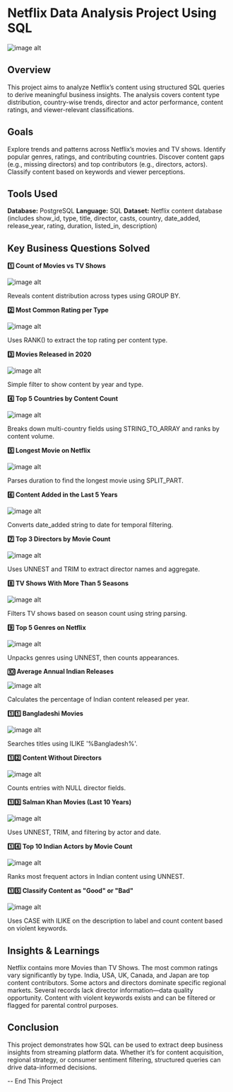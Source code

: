# Netflix Data Analysis Project Using SQL
![image alt](Cover_2.jpg)

## Overview
This project aims to analyze Netflix’s content using structured SQL queries to derive meaningful business insights. The analysis covers content type distribution, country-wise trends, director and actor performance, content ratings, and viewer-relevant classifications.

## Goals
Explore trends and patterns across Netflix’s movies and TV shows.
Identify popular genres, ratings, and contributing countries.
Discover content gaps (e.g., missing directors) and top contributors (e.g., directors, actors).
Classify content based on keywords and viewer perceptions.

## Tools Used
**Database:** PostgreSQL
**Language:** SQL
**Dataset:** Netflix content database (includes show_id, type, title, director, casts, country, date_added, release_year, rating, duration, listed_in, description)

## Key Business Questions Solved
**1️⃣ Count of Movies vs TV Shows**

![image alt](https://github.com/iqbal-hasan291/NETFLIX-Movies-and-TV-Shows-Analysis/blob/ee2857a4700aeb4d200b805598aa04bf14f88340/image/Screenshot%202025-05-24%20022009.png)

Reveals content distribution across types using GROUP BY.

**2️⃣ Most Common Rating per Type**

![image alt](https://github.com/iqbal-hasan291/NETFLIX-Movies-and-TV-Shows-Analysis/blob/4cb407ebb3d98c7c4e61cea05aeb7b17bd101a2f/image/Screenshot%202025-05-24%20022053.png)

Uses RANK() to extract the top rating per content type.

**3️⃣ Movies Released in 2020**

![image alt](https://github.com/iqbal-hasan291/NETFLIX-Movies-and-TV-Shows-Analysis/blob/4cb407ebb3d98c7c4e61cea05aeb7b17bd101a2f/image/Screenshot%202025-05-24%20022110.png)

Simple filter to show content by year and type.

**4️⃣ Top 5 Countries by Content Count**

![image alt](https://github.com/iqbal-hasan291/NETFLIX-Movies-and-TV-Shows-Analysis/blob/4cb407ebb3d98c7c4e61cea05aeb7b17bd101a2f/image/Screenshot%202025-05-24%20022125.png)

Breaks down multi-country fields using STRING_TO_ARRAY and ranks by content volume.

**5️⃣ Longest Movie on Netflix**

![image alt](https://github.com/iqbal-hasan291/NETFLIX-Movies-and-TV-Shows-Analysis/blob/4cb407ebb3d98c7c4e61cea05aeb7b17bd101a2f/image/Screenshot%202025-05-24%20022147.png)

Parses duration to find the longest movie using SPLIT_PART.

**6️⃣ Content Added in the Last 5 Years**

![image alt](https://github.com/iqbal-hasan291/NETFLIX-Movies-and-TV-Shows-Analysis/blob/4cb407ebb3d98c7c4e61cea05aeb7b17bd101a2f/image/Screenshot%202025-05-24%20022200.png)

Converts date_added string to date for temporal filtering.

**7️⃣ Top 3 Directors by Movie Count**

![image alt](https://github.com/iqbal-hasan291/NETFLIX-Movies-and-TV-Shows-Analysis/blob/4cb407ebb3d98c7c4e61cea05aeb7b17bd101a2f/image/Screenshot%202025-05-24%20022214.png)

Uses UNNEST and TRIM to extract director names and aggregate.

**8️⃣ TV Shows With More Than 5 Seasons**

![image alt](https://github.com/iqbal-hasan291/NETFLIX-Movies-and-TV-Shows-Analysis/blob/4cb407ebb3d98c7c4e61cea05aeb7b17bd101a2f/image/Screenshot%202025-05-24%20022225.png)

Filters TV shows based on season count using string parsing.

**9️⃣ Top 5 Genres on Netflix**

![image alt](https://github.com/iqbal-hasan291/NETFLIX-Movies-and-TV-Shows-Analysis/blob/4cb407ebb3d98c7c4e61cea05aeb7b17bd101a2f/image/Screenshot%202025-05-24%20022240.png)

Unpacks genres using UNNEST, then counts appearances.

**🔟 Average Annual Indian Releases**

![image alt](https://github.com/iqbal-hasan291/NETFLIX-Movies-and-TV-Shows-Analysis/blob/4cb407ebb3d98c7c4e61cea05aeb7b17bd101a2f/image/Screenshot%202025-05-24%20022300.png)

Calculates the percentage of Indian content released per year.

**1️⃣1️⃣ Bangladeshi Movies**

![image alt](https://github.com/iqbal-hasan291/NETFLIX-Movies-and-TV-Shows-Analysis/blob/4cb407ebb3d98c7c4e61cea05aeb7b17bd101a2f/image/Screenshot%202025-05-24%20022312.png)

Searches titles using ILIKE '%Bangladesh%'.

**1️⃣2️⃣ Content Without Directors**

![image alt](https://github.com/iqbal-hasan291/NETFLIX-Movies-and-TV-Shows-Analysis/blob/4cb407ebb3d98c7c4e61cea05aeb7b17bd101a2f/image/Screenshot%202025-05-24%20022319.png)

Counts entries with NULL director fields.

**1️⃣3️⃣ Salman Khan Movies (Last 10 Years)**

![image alt](https://github.com/iqbal-hasan291/NETFLIX-Movies-and-TV-Shows-Analysis/blob/4cb407ebb3d98c7c4e61cea05aeb7b17bd101a2f/image/Screenshot%202025-05-24%20022327.png)

Uses UNNEST, TRIM, and filtering by actor and date.

**1️⃣4️⃣ Top 10 Indian Actors by Movie Count**

![image alt](https://github.com/iqbal-hasan291/NETFLIX-Movies-and-TV-Shows-Analysis/blob/4cb407ebb3d98c7c4e61cea05aeb7b17bd101a2f/image/Screenshot%202025-05-24%20022335.png)

Ranks most frequent actors in Indian content using UNNEST.

**1️⃣5️⃣ Classify Content as "Good" or "Bad"**

![image alt](https://github.com/iqbal-hasan291/NETFLIX-Movies-and-TV-Shows-Analysis/blob/4cb407ebb3d98c7c4e61cea05aeb7b17bd101a2f/image/Screenshot%202025-05-24%20022347.png)

Uses CASE with ILIKE on the description to label and count content based on violent keywords.

## Insights & Learnings
Netflix contains more Movies than TV Shows.
The most common ratings vary significantly by type.
India, USA, UK, Canada, and Japan are top content contributors.
Some actors and directors dominate specific regional markets.
Several records lack director information—data quality opportunity.
Content with violent keywords exists and can be filtered or flagged for parental control purposes.

## Conclusion
This project demonstrates how SQL can be used to extract deep business insights from streaming platform data. Whether it’s for content acquisition, regional strategy, or consumer sentiment filtering, structured queries can drive data-informed decisions.

-- End This Project

